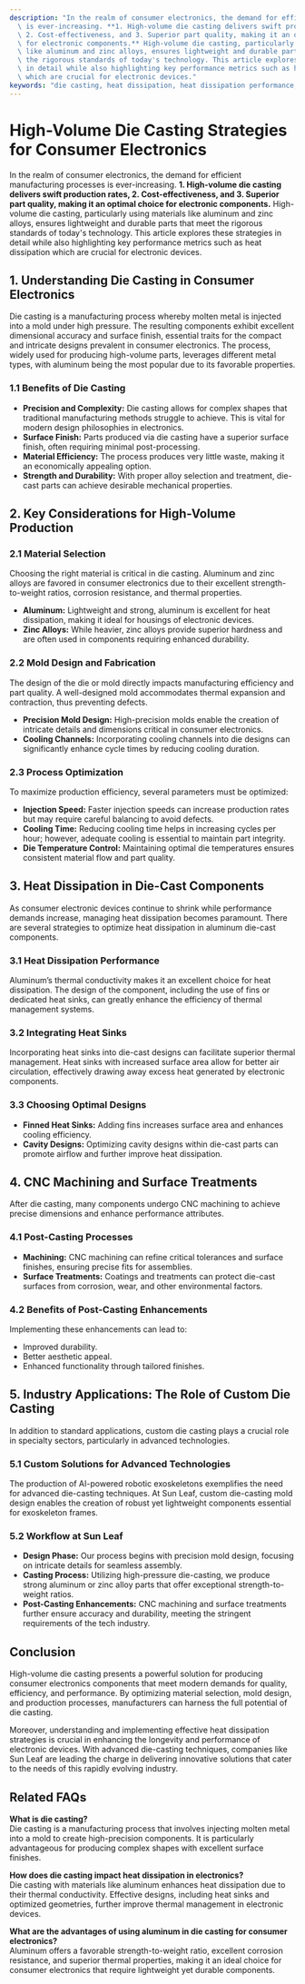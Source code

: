 ```yaml
---
description: "In the realm of consumer electronics, the demand for efficient manufacturing processes\
  \ is ever-increasing. **1. High-volume die casting delivers swift production rates,\
  \ 2. Cost-effectiveness, and 3. Superior part quality, making it an optimal choice\
  \ for electronic components.** High-volume die casting, particularly using materials\
  \ like aluminum and zinc alloys, ensures lightweight and durable parts that meet\
  \ the rigorous standards of today's technology. This article explores these strategies\
  \ in detail while also highlighting key performance metrics such as heat dissipation\
  \ which are crucial for electronic devices."
keywords: "die casting, heat dissipation, heat dissipation performance, die-cast aluminum"
---
```

# High-Volume Die Casting Strategies for Consumer Electronics

In the realm of consumer electronics, the demand for efficient manufacturing processes is ever-increasing. **1. High-volume die casting delivers swift production rates, 2. Cost-effectiveness, and 3. Superior part quality, making it an optimal choice for electronic components.** High-volume die casting, particularly using materials like aluminum and zinc alloys, ensures lightweight and durable parts that meet the rigorous standards of today's technology. This article explores these strategies in detail while also highlighting key performance metrics such as heat dissipation which are crucial for electronic devices.

## **1. Understanding Die Casting in Consumer Electronics**

Die casting is a manufacturing process whereby molten metal is injected into a mold under high pressure. The resulting components exhibit excellent dimensional accuracy and surface finish, essential traits for the compact and intricate designs prevalent in consumer electronics. The process, widely used for producing high-volume parts, leverages different metal types, with aluminum being the most popular due to its favorable properties.

### **1.1 Benefits of Die Casting**

- **Precision and Complexity:** Die casting allows for complex shapes that traditional manufacturing methods struggle to achieve. This is vital for modern design philosophies in electronics.
- **Surface Finish:** Parts produced via die casting have a superior surface finish, often requiring minimal post-processing.
- **Material Efficiency:** The process produces very little waste, making it an economically appealing option.
- **Strength and Durability:** With proper alloy selection and treatment, die-cast parts can achieve desirable mechanical properties.

## **2. Key Considerations for High-Volume Production**

### **2.1 Material Selection**

Choosing the right material is critical in die casting. Aluminum and zinc alloys are favored in consumer electronics due to their excellent strength-to-weight ratios, corrosion resistance, and thermal properties.

- **Aluminum:** Lightweight and strong, aluminum is excellent for heat dissipation, making it ideal for housings of electronic devices.
- **Zinc Alloys:** While heavier, zinc alloys provide superior hardness and are often used in components requiring enhanced durability.

### **2.2 Mold Design and Fabrication**

The design of the die or mold directly impacts manufacturing efficiency and part quality. A well-designed mold accommodates thermal expansion and contraction, thus preventing defects.

- **Precision Mold Design:** High-precision molds enable the creation of intricate details and dimensions critical in consumer electronics.
- **Cooling Channels:** Incorporating cooling channels into die designs can significantly enhance cycle times by reducing cooling duration.

### **2.3 Process Optimization**

To maximize production efficiency, several parameters must be optimized:

- **Injection Speed:** Faster injection speeds can increase production rates but may require careful balancing to avoid defects.
- **Cooling Time:** Reducing cooling time helps in increasing cycles per hour; however, adequate cooling is essential to maintain part integrity.
- **Die Temperature Control:** Maintaining optimal die temperatures ensures consistent material flow and part quality.

## **3. Heat Dissipation in Die-Cast Components**

As consumer electronic devices continue to shrink while performance demands increase, managing heat dissipation becomes paramount. There are several strategies to optimize heat dissipation in aluminum die-cast components.

### **3.1 Heat Dissipation Performance**

Aluminum’s thermal conductivity makes it an excellent choice for heat dissipation. The design of the component, including the use of fins or dedicated heat sinks, can greatly enhance the efficiency of thermal management systems.

### **3.2 Integrating Heat Sinks**

Incorporating heat sinks into die-cast designs can facilitate superior thermal management. Heat sinks with increased surface area allow for better air circulation, effectively drawing away excess heat generated by electronic components. 

### **3.3 Choosing Optimal Designs**

- **Finned Heat Sinks:** Adding fins increases surface area and enhances cooling efficiency.
- **Cavity Designs:** Optimizing cavity designs within die-cast parts can promote airflow and further improve heat dissipation.

## **4. CNC Machining and Surface Treatments**

After die casting, many components undergo CNC machining to achieve precise dimensions and enhance performance attributes.

### **4.1 Post-Casting Processes**

- **Machining:** CNC machining can refine critical tolerances and surface finishes, ensuring precise fits for assemblies.
- **Surface Treatments:** Coatings and treatments can protect die-cast surfaces from corrosion, wear, and other environmental factors.

### **4.2 Benefits of Post-Casting Enhancements**

Implementing these enhancements can lead to:
- Improved durability.
- Better aesthetic appeal.
- Enhanced functionality through tailored finishes.

## **5. Industry Applications: The Role of Custom Die Casting**

In addition to standard applications, custom die casting plays a crucial role in specialty sectors, particularly in advanced technologies. 

### **5.1 Custom Solutions for Advanced Technologies**

The production of AI-powered robotic exoskeletons exemplifies the need for advanced die-casting techniques. At Sun Leaf, custom die-casting mold design enables the creation of robust yet lightweight components essential for exoskeleton frames. 

### **5.2 Workflow at Sun Leaf**

- **Design Phase:** Our process begins with precision mold design, focusing on intricate details for seamless assembly.
- **Casting Process:** Utilizing high-pressure die-casting, we produce strong aluminum or zinc alloy parts that offer exceptional strength-to-weight ratios.
- **Post-Casting Enhancements:** CNC machining and surface treatments further ensure accuracy and durability, meeting the stringent requirements of the tech industry.

## **Conclusion**

High-volume die casting presents a powerful solution for producing consumer electronics components that meet modern demands for quality, efficiency, and performance. By optimizing material selection, mold design, and production processes, manufacturers can harness the full potential of die casting.

Moreover, understanding and implementing effective heat dissipation strategies is crucial in enhancing the longevity and performance of electronic devices. With advanced die-casting techniques, companies like Sun Leaf are leading the charge in delivering innovative solutions that cater to the needs of this rapidly evolving industry.

## Related FAQs

**What is die casting?**  
Die casting is a manufacturing process that involves injecting molten metal into a mold to create high-precision components. It is particularly advantageous for producing complex shapes with excellent surface finishes.

**How does die casting impact heat dissipation in electronics?**  
Die casting with materials like aluminum enhances heat dissipation due to their thermal conductivity. Effective designs, including heat sinks and optimized geometries, further improve thermal management in electronic devices.

**What are the advantages of using aluminum in die casting for consumer electronics?**  
Aluminum offers a favorable strength-to-weight ratio, excellent corrosion resistance, and superior thermal properties, making it an ideal choice for consumer electronics that require lightweight yet durable components.
